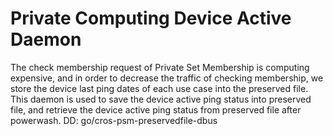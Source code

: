 # Private Computing Device Active Daemon
The check membership request of Private Set Membership is computing expensive,
and in order to decrease the traffic of checking membership, we store the
device last ping dates of each use case into the preserved file. This daemon
is used to save the device active ping status into preserved file, and retrieve
the device active ping status from preserved file after powerwash.
DD: go/cros-psm-preservedfile-dbus
